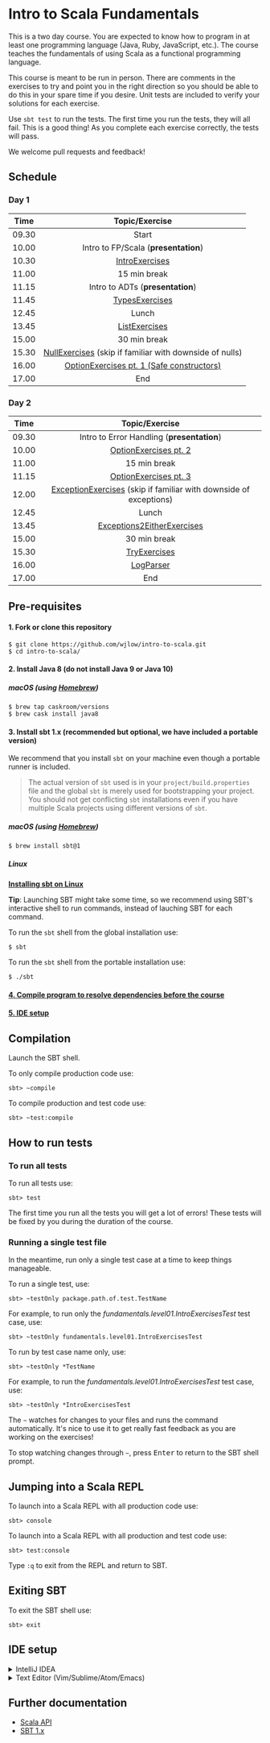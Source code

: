 # Intro to Scala Fundamentals

This is a two day course. You are expected to know how to program in at least one programming language (Java, Ruby, JavaScript, etc.). The course teaches the fundamentals of using Scala as a functional programming language.

This course is meant to be run in person. There are comments in the exercises to try and point you in the right direction so you should be able to do this in your spare time if you desire. Unit tests are included to verify your solutions for each exercise.

Use `sbt test` to run the tests. The first time you run the tests, they will all fail. This is a good thing! As you complete each exercise correctly, the tests will pass.

We welcome pull requests and feedback!

## Schedule

### Day 1

| Time | Topic/Exercise |
| :---: | :---: |
| 09.30 | Start |
| 10.00 | Intro to FP/Scala (__presentation__) |
| 10.30 | [IntroExercises](src/main/scala/fundamentals/level01/IntroExercises.scala) |
| 11.00 | 15 min break |
| 11.15 | Intro to ADTs (__presentation__) |
| 11.45 | [TypesExercises](src/main/scala/fundamentals/level02/TypesExercises.scala) |
| 12.45 | Lunch |
| 13.45 | [ListExercises](src/main/scala/fundamentals/level02/ListExercises.scala) |
| 15.00 | 30 min break |
| 15.30 | [NullExercises](src/main/scala/fundamentals/level03/NullExercises.scala) (skip if familiar with downside of nulls) |
| 16.00 | [OptionExercises pt. 1 (Safe constructors)](src/main/scala/fundamentals/level03/OptionExercises1.scala) |
| 17.00 | End |

### Day 2

| Time | Topic/Exercise |
| :---: | :---: |
| 09.30 | Intro to Error Handling (__presentation__) |
| 10.00 | [OptionExercises pt. 2](src/main/scala/fundamentals/level03/OptionExercises2.scala) |
| 11.00 | 15 min break |
| 11.15 | [OptionExercises pt. 3](src/main/scala/fundamentals/level03/OptionExercises3.scala) |
| 12.00 | [ExceptionExercises](src/main/scala/fundamentals/level03/ExceptionExercises.scala) (skip if familiar with downside of exceptions) |
| 12.45 | Lunch |
| 13.45 | [Exceptions2EitherExercises](src/main/scala/fundamentals/level03/Exceptions2EitherExercises.scala) |
| 15.00 | 30 min break |
| 15.30 | [TryExercises](src/main/scala/fundamentals/level03/TryExercises.scala) |
| 16.00 | [LogParser](src/main/scala/fundamentals/level04/LogParser.scala) |
| 17.00 | End |

## Pre-requisites

#### 1. Fork or clone this repository

```
$ git clone https://github.com/wjlow/intro-to-scala.git
$ cd intro-to-scala/
```

#### 2. Install Java 8 (do not install Java 9 or Java 10)

##### macOS (using [Homebrew](https://brew.sh))

```
$ brew tap caskroom/versions
$ brew cask install java8
```

#### 3. Install sbt 1.x (recommended but optional, we have included a portable version)

We recommend that you install `sbt` on your machine even though a portable runner is included.

> The actual version of `sbt` used is in your `project/build.properties` file and the global `sbt` is merely used for bootstrapping your project. You should not get conflicting `sbt` installations even if you have multiple Scala projects using different versions of `sbt`.

##### macOS (using [Homebrew](https://brew.sh))

```
$ brew install sbt@1
```

##### Linux
**[Installing sbt on Linux](https://www.scala-sbt.org/1.0/docs/Installing-sbt-on-Linux.html)**

__Tip__: Launching SBT might take some time, so we recommend using SBT's interactive shell to run commands, instead of lauching SBT for each command.

To run the `sbt` shell from the global installation use:

```
$ sbt
```

To run the `sbt` shell from the portable installation use:

```
$ ./sbt
```

#### [4. Compile program to resolve dependencies before the course](#compilation)

#### [5. IDE setup](#ide-setup)

## Compilation

Launch the SBT shell.

To only compile production code use:

```
sbt> ~compile
```

To compile production and test code use:

```
sbt> ~test:compile
```

## How to run tests

### To run all tests

To run all tests use:

```
sbt> test
```

The first time you run all the tests you will get a lot of errors! These tests will be fixed by you during the duration of the course.

### Running a single test file

In the meantime, run only a single test case at a time to keep things manageable.

To run a single test, use:

```
sbt> ~testOnly package.path.of.test.TestName
```

For example, to run only the _fundamentals.level01.IntroExercisesTest_ test case, use:

```
sbt> ~testOnly fundamentals.level01.IntroExercisesTest
```

To run by test case name only, use:

```
sbt> ~testOnly *TestName
```

For example, to run the _fundamentals.level01.IntroExercisesTest_ test case, use:

```
sbt> ~testOnly *IntroExercisesTest
```

The `~` watches for changes to your files and runs the command automatically. It's nice to use it to get really fast feedback as you are working on the exercises!

To stop watching changes through `~`, press <kbd>Enter</kbd> to return to the SBT shell prompt.

## Jumping into a Scala REPL

To launch into a Scala REPL with all production code use:

```
sbt> console
```

To launch into a Scala REPL with all production and test code use:

```
sbt> test:console
```

Type `:q` to exit from the REPL and return to SBT.

## Exiting SBT

To exit the SBT shell use:

```
sbt> exit
```

## IDE setup

<details><summary>IntelliJ IDEA</summary>

![intellij](intellij.png)

<p>

1. [Download IntelliJ (free Community edition is fine)](https://www.jetbrains.com/idea/download/#section=mac)

2. Install and open IntelliJ

3. If running IntelliJ for the very first time, it might ask you what plugin you want to install. Select _Scala_, otherwise install manually: _Configure -> Plugins -> Browse Repositories -> Scala_

4. Restart IntelliJ to activate the plugin

5. Open IntelliJ and open this project: _Open -> Select directory where project is in_

6. IntelliJ will detect this as an SBT project. Select `Import SBT Project` when prompted

7. In the pop-up, choose _SDK -> JDK -> Java 1.8_ (this step might be confusing, feel free to reach out)

8. Wait for IntelliJ to refresh the project and download dependencies (this might take a while)

9. Compile project with <kbd>Cmd</kbd> + <kbd>F9</kbd>. If you get no errors, IntelliJ setup is all done!

Tips:

* You can run individual tests by right-clicking and then selecting _Run ...ExercisesTest_ ([or just use SBT](#how-to-run-tests))

* Use <kbd>Cmd</kbd> + <kbd>P</kbd> inside the argument of a function to see what type the argument needs to be.

* Use <kbd>Ctrl</kbd> + <kbd>Shift</kbd> + <kbd>P</kbd> to find out the type of a highlighted expression.

</p></details>

<details><summary>Text Editor (Vim/Sublime/Atom/Emacs)</summary>

![text editor](sublime.png)

<p>

1. Open the current directory in an editor of your choice.

2. Open the SBT shell in a terminal window.

3. Compiling - [See SBT instructions on how to compile code](#compilation).

4. Running Tests - [See SBT instructions on how to run tests](#how-to-run-tests).

5. Looking up Scala API - You can also search through the [Scala APIs](https://www.scala-lang.org/api/current/) to find any necessary methods or use a documentation browser like [Dash](https://kapeli.com/dash).

6. To explore the Scala API or any of the exercises use the Scala REPL - [See SBT instructions on how to jump into the REPL](#jumping-into-a-scala-repl).

![scala api browser](scala-api.png)

</p></details>

## Further documentation

- [Scala API](https://www.scala-lang.org/api/current/)
- [SBT 1.x](https://www.scala-sbt.org/1.x/docs/index.html)
